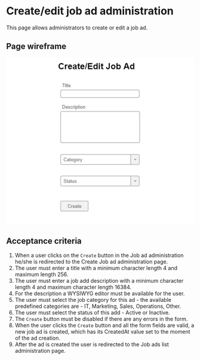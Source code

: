# Create/edit job ad administration

This page allows administrators to create or edit a job ad.

## Page wireframe

![Home Page](../assets/create-job-ad.png)

## Acceptance criteria

1. When a user clicks on the `Create` button in the Job ad administration he/she is redirected to the Create Job ad administration page.
2. The user must enter a title with a minimum character length 4 and maximum length 256.
3. The user must enter a job add description with a minimum character length 4 and maximum character length 16384.
4. For the description a WYSIWYG editor must be available for the user.
5. The user must select the job category for this ad - the available predefined categories are - IT, Marketing, Sales, Operations, Other.
6. The user must select the status of this add - Active or Inactive.
7. The `Create` button must be disabled if there are any errors in the form.
8. When the user clicks the `Create` button and all the form fields are valid, a new job ad is created, which has its CreatedAt value set to the moment of the ad creation.
9. After the ad is created the user is redirected to the Job ads list administration page.